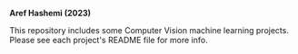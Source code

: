**Aref Hashemi (2023)**

This repository includes some Computer Vision machine learning projects. Please see each project's README file for more info. 